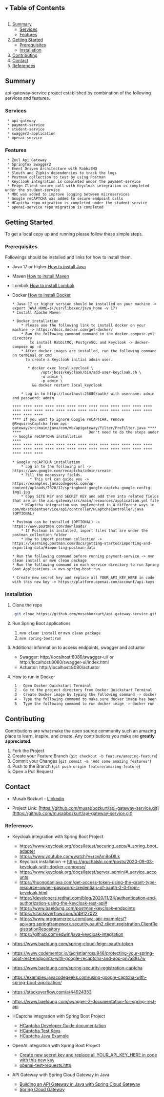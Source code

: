 <!-- TABLE OF CONTENTS -->
<details open="open">
  <summary><h2 style="display: inline-block">Table of Contents</h2></summary>
  <ol>
    <li>
      <a href="#summary">Summary</a>
      <ul>
        <li><a href="#services">Services</a></li>
        <li><a href="#features">Features</a></li>
      </ul>
    </li>
    <li>
      <a href="#getting-started">Getting Started</a>
      <ul>
        <li><a href="#prerequisites">Prerequisites</a></li>
        <li><a href="#installation">Installation</a></li>
      </ul>
    </li>
    <li><a href="#contributing">Contributing</a></li>
    <li><a href="#contact">Contact</a></li>
    <li><a href="#References">References</a></li>
  </ol>
</details>


<!-- SUMMARY -->

## Summary

api-gateway-service project established by combination of the following services and features.

### Services

   ```
    * api-gateway
    * payment-service
    * student-service
    * swagger2-application
    * openai-service
   ```

### Features

   ```
    * Zuul Api Gateway
    * Springfox Swagger2
    * Event Driven Architecture with RabbitMQ
    * Sleuth and Zipkin dependencies to track the logs
    * Postman collection to test by using Postman
    * Keycloak integration is completed under the payment-service
    * Feign Client secure call with Keycloak integration is completed under the student-service
    * MDC was added to improve logging between microservices
    * Google reCAPTCHA was added to secure endpoint calls
    * HCaptcha repo migration is completed under the student-service
    * openai-service repo migration is completed
   ```

<!-- GETTING STARTED -->

## Getting Started

To get a local copy up and running please follow these simple steps.

### Prerequisites

Followings should be installed and links for how to install them.

* Java 17 or higher [How to install Java](https://java.com/en/download/help/download_options.html)
* Maven [How to install Maven](https://maven.apache.org/install.html)
* Lombok [How to install Lombok](https://www.baeldung.com/lombok-ide)
* Docker [How to install Docker](https://docs.docker.com/get-docker)

    ```
    * Java 17 or higher version should be installed on your machine -> export JAVA_HOME=$(/usr/libexec/java_home -v 17)
    * Install Apache Maven 
    
    * Docker installation 
        * Please use the following link to install docker on your machine -> https://docs.docker.com/get-docker/
        * Run the following command command in the docker-compose.yml directory 
            to install RabbitMQ, PostgreSQL and Keycloak -> docker-compose up -d
        * After docker images are installed, run the following command on terminal or cmd 
          to create a Keycloak initial admin user.
          
           * docker exec local_keycloak \
                 /opt/jboss/keycloak/bin/add-user-keycloak.sh \
                 -u admin \
                 -p admin \
             && docker restart local_keycloak 
             
        * Log in to http://localhost:28080/auth/ with username: admin and password: admin
    
    **** **** **** **** **** **** **** **** **** **** **** **** **** **** **** **** **** **** **** **** **** **** **** **** **** **** **** **** **** 
    **** If you want to ignore Google reCAPTCHA, remove @RequiresCaptcha from api-gateway/src/main/java/com/mb/apigateway/filter/PreFilter.java ****
    ****                               Don't need to do the steps under -> Google reCAPTCHA installation                                        ****
    **** **** **** **** **** **** **** **** **** **** **** **** **** **** **** **** **** **** **** **** **** **** **** **** **** **** **** **** **** 
      
    * Google reCAPTCHA installation
        * Log in to the following url -> https://www.google.com/recaptcha/admin/create
        * Fill the necessary fields. 
            * This url can guide you -> https://examples.javacodegeeks.com/wp-content/uploads/2020/12/springboot-google-captcha-google-config-img1.jpg 
        * Copy SITE KEY and SECRET KEY and add them into related fields that are in the api-gateway/src/main/resources/application.yml file
        * HCaptcha integration was implemented in 4 different ways in com/mb/studentservice/api/controller/HCaptchaController.java (OPTIONAL)
    
    * Postman can be installed (OPTIONAL) -> https://www.postman.com/downloads/
        * If Postman is installed, import files that are under the postman_collection folder
        * How to import postman collection -> https://learning.postman.com/docs/getting-started/importing-and-exporting-data/#importing-postman-data
  
    * Run the following command before running payment-service -> mvn clean install or mvn clean package
    * Run the following command in each service directory to run Spring Boot Applications -> mvn spring-boot:run
  
    * Create new secret key and replace all YOUR_API_KEY_HERE in code with this new key -> https://platform.openai.com/account/api-keys
  ```

### Installation

1. Clone the repo
   ```sh
    git clone https://github.com/musabbozkurt/api-gateway-service.git
   ```
2. Run Spring Boot applications

    1. `mvn clean install` or `mvn clean package`
    2. `mvn spring-boot:run`

3. Additional information to access endpoints, swagger and actuator

    * Swagger: http://localhost:8080/swagger-ui/ or http://localhost:8080/swagger-ui/index.html
    * Actuator: http://localhost:8080/actuator

4. How to run in Docker
   ```sh
    1 - Open Docker Quickstart Terminal
    2 - Go to the project directory from Docker Quickstart Terminal
    3 - Create Docker image by typing the following command -> docker build -t api-gateway-service-project.jar
    4 - Type the following command to make sure docker image has been created -> docker image ls
    5 - Type the following command to run docker image -> docker run -p 9090:8080 api-gateway-service-project.jar
   ```

<!-- CONTRIBUTING -->

## Contributing

Contributions are what make the open source community such an amazing place to learn, inspire, and create. Any
contributions you make are **greatly appreciated**.

1. Fork the Project
2. Create your Feature Branch (`git checkout -b feature/amazing-feature`)
3. Commit your Changes (`git commit -m 'Add some amazing features'`)
4. Push to the Branch (`git push origin feature/amazing-feature`)
5. Open a Pull Request

<!-- CONTACT -->

## Contact

* Musab Bozkurt - [Linkedin](https://tr.linkedin.com/in/musab-bozkurt-24924986)

* Project
  Link: [https://github.com/musabbozkurt/api-gateway-service.git](https://github.com/musabbozkurt/api-gateway-service.git)

<!-- REFERENCES -->

### References

* Keycloak integration with Spring Boot Project
    - https://www.keycloak.org/docs/latest/securing_apps/#_spring_boot_adapter
    - https://www.youtube.com/watch?v=rcvAmBoDlLk
    - Keycloak installation -> https://gruchalski.com/posts/2020-09-03-keycloak-with-docker-compose/
    - https://www.keycloak.org/docs/latest/server_admin/#_service_accounts
    - https://huongdanjava.com/get-access-token-using-the-grant-type-resource-owner-password-credentials-of-oauth-2-0-from-keycloak.html
    - https://developers.redhat.com/blog/2020/11/24/authentication-and-authorization-using-the-keycloak-rest-api#
    - https://www.baeldung.com/postman-keycloak-endpoints
    - https://stackoverflow.com/a/49127022
    - https://www.programcreek.com/java-api-examples/?api=org.springframework.security.oauth2.client.registration.ClientRegistrationRepository
    - https://github.com/edwin/java-keycloak-integration

* https://www.baeldung.com/spring-cloud-feign-oauth-token
* https://www.codementor.io/@cristianrosu948/protecting-your-spring-boot-rest-endpoints-with-google-recaptcha-and-aop-pn7a88s7w
* https://www.baeldung.com/spring-security-registration-captcha
* https://examples.javacodegeeks.com/using-google-captcha-with-spring-boot-application/
* https://stackoverflow.com/a/44924353
* https://www.baeldung.com/swagger-2-documentation-for-spring-rest-api

* HCaptcha integration with Spring Boot Project
    - [HCaptcha Developer Guide documentation](https://docs.hcaptcha.com/)
    - [HCaptcha Test Keys](https://docs.hcaptcha.com/#integration-testing-test-keys)
    - [HCaptcha Java Example]( https://golb.hplar.ch/2020/05/hcaptcha.html)

* OpenAI integration with Spring Boot Project
    - [Create new secret key and replace all YOUR_API_KEY_HERE in code with this new key](https://platform.openai.com/account/api-keys)
    - [openai-test-requests.http](openai-service%2Fopenai-test-requests.http)

* API Gateway with Spring Cloud Gateway in Java
    * [Building an API Gateway in Java with Spring Cloud Gateway](https://www.youtube.com/watch?v=EKoq98KqvrI)
    * [Spring Cloud Gateway](https://docs.spring.io/spring-cloud-gateway/reference/index.html)

